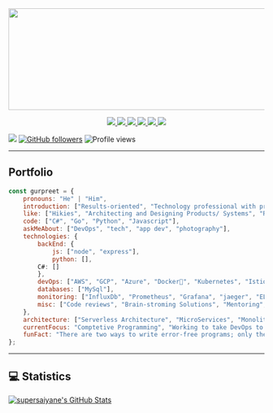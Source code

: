 <img src="https://github.com/supersaiyane/supersaiyane/blob/main/Resources/name-removebg-preview.png" width="995" height="200"/>

<p align="center">
  <a href= "https://github.com/supersaiyane/">
    <img src="https://img.icons8.com/material-outlined/30/689d6a/source-code.png"/>
  </a>
  <a href= "https://instagram.com/lyfzcool89/">
    <img src="https://img.icons8.com/wired/32/000000/instagram-new.png"/>
  </a>
  <a href= "https://supersaiyane.github.io/gurpreetsingh/">
    <img src="https://img.icons8.com/material-outlined/30/689d6a/geography.png"/>
  </a>
  <a href= "https://dev.to/gurpreetsingh">
    <img src="https://img.icons8.com/windows/32/000000/dev.png"/>
  </a>
  <a href= "mailto:gurpreet.singh_89@outlook.com">
    <img src="https://img.icons8.com/wired/32/000000/apple-mail.png"/>
  </a>
  <a href= "https://www.linkedin.com/in/gurpreetsingh89/">
    <img src="https://img.icons8.com/material-outlined/30/689d6a/linkedin.png"/>
  </a>	
</p>  

![](https://visitor-badge.glitch.me/badge?page_id=github.com/supersaiyane) [![GitHub followers](https://img.shields.io/github/followers/supersaiyane?label=Follow&style=social)](https://github.com/supersaiyane/?tab=follow) ![Profile views](https://gpvc.arturio.dev/supersaiyane) 

---

## Portfolio

```javascript
const gurpreet = {
    pronouns: "He" | "Him",
    introduction: ["Results-oriented", "Technology professional with proven leadership ability"],
    like: ["Hikies", "Architecting and Designing Products/ Systems", "Reading"],
    code: ["C#", "Go", "Python", "Javascript"],
    askMeAbout: ["DevOps", "tech", "app dev", "photography"],
    technologies: {
        backEnd: {
            js: ["node", "express"],
            python: [],
	    C#: []
        },
        devOps: ["AWS", "GCP", "Azure", "Docker🐳", "Kubernetes", "Istio", "Ansible", "Spinnaker", "Jenkins", "Nginx"],
        databases: ["MySql"],
        monitoring: ["InfluxDb", "Prometheus", "Grafana", "jaeger", "ELK"],
        misc: ["Code reviews", "Brain-stroming Solutions", "Mentoring", "Process reviews", "Spec review", "Managing projects"]
    },
    architecture: ["Serverless Architecture", "MicroServices", "Monolith", "Single page applications"],
    currentFocus: "Comptetive Programming", "Working to take DevOps to next level",
    funFact: "There are two ways to write error-free programs; only the third one works"
};
```


---
## 💻 Statistics


<a href="https://github.com/supersaiyane/supersaiyane">
  <img align="center" src="https://bad-apple-github-readme.vercel.app/api?username=supersaiyane&show_icons=true&line_height=27&count_private=true" alt="supersaiyane's GitHub Stats" />
</a>
